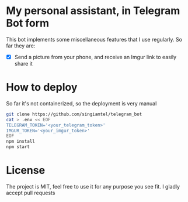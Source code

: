 # My personal assistant, in Telegram Bot form

This bot implements some miscellaneous features that I use regularly. So far they are:

- [X] Send a picture from your phone, and receive an Imgur link to easily share it

# How to deploy

So far it's not containerized, so the deployment is very manual

```bash
git clone https://github.com/singiamtel/telegram_bot
cat > .env << EOF
TELEGRAM_TOKEN='<your_telegram_token>'
IMGUR_TOKEN='<your_imgur_token>'
EOF
npm install
npm start
```

# License

The project is MIT, feel free to use it for any purpose you see fit. I gladly accept pull requests
